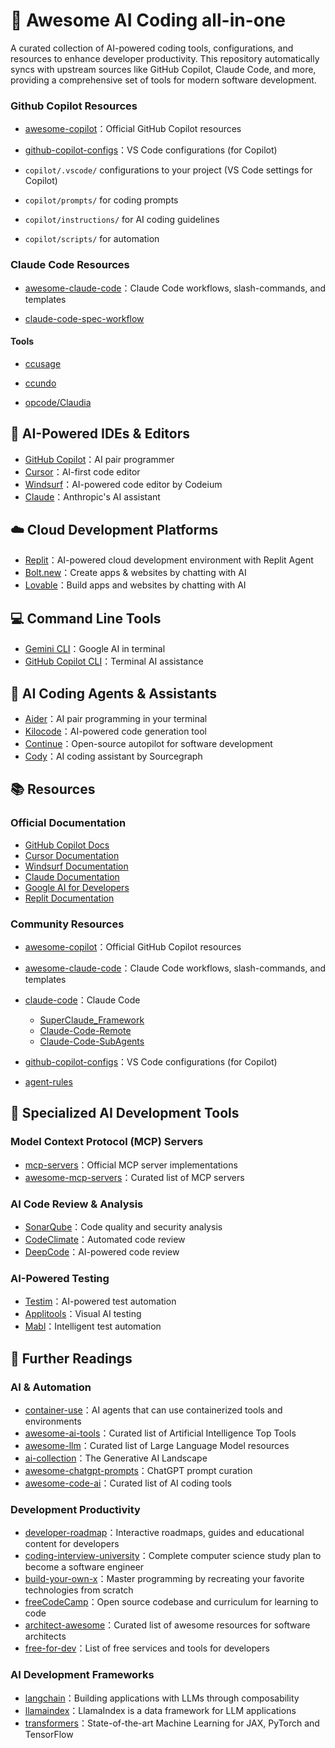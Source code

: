 # 🤖 Awesome AI Coding all-in-one

A curated collection of AI-powered coding tools, configurations, and resources to enhance developer productivity. This repository automatically syncs with upstream sources like GitHub Copilot, Claude Code, and more, providing a comprehensive set of tools for modern software development.

### Github Copilot Resources

- [awesome-copilot](https://github.com/github/awesome-copilot)：Official GitHub Copilot resources
- [github-copilot-configs](https://github.com/doggy8088/github-copilot-configs)：VS Code configurations (for Copilot)

- `copilot/.vscode/` configurations to your project (VS Code settings for Copilot)
- `copilot/prompts/` for coding prompts
- `copilot/instructions/` for AI coding guidelines
- `copilot/scripts/` for automation

### Claude Code Resources

- [awesome-claude-code](https://github.com/hesreallyhim/awesome-claude-code)：Claude Code workflows, slash-commands, and templates

- [claude-code-spec-workflow](https://github.com/Pimzino/claude-code-spec-workflow)

#### Tools

- [ccusage](https://github.com/ryoppippi/ccusage)

- [ccundo](https://github.com/RonitSachdev/ccundo)

- [opcode/Claudia](https://github.com/getAsterisk/opcode)

## 🤖 AI-Powered IDEs & Editors

- [GitHub Copilot](https://copilot.github.com/)：AI pair programmer
- [Cursor](https://cursor.com/)：AI-first code editor
- [Windsurf](https://windsurf.com/)：AI-powered code editor by Codeium
- [Claude](https://claude.ai/)：Anthropic's AI assistant

## ☁️ Cloud Development Platforms

- [Replit](https://replit.com/)：AI-powered cloud development environment with Replit Agent
- [Bolt.new](https://bolt.new/)：Create apps & websites by chatting with AI
- [Lovable](https://lovable.dev/)：Build apps and websites by chatting with AI

## 💻 Command Line Tools

- [Gemini CLI](https://ai.google.dev/)：Google AI in terminal
- [GitHub Copilot CLI](https://cli.github.com/)：Terminal AI assistance

## 🤝 AI Coding Agents & Assistants

- [Aider](https://aider.chat/)：AI pair programming in your terminal
- [Kilocode](https://github.com/kilocode-ai/kilocode)：AI-powered code generation tool
- [Continue](https://continue.dev/)：Open-source autopilot for software development
- [Cody](https://sourcegraph.com/cody)：AI coding assistant by Sourcegraph

## 📚 Resources

### Official Documentation

- [GitHub Copilot Docs](https://docs.github.com/en/copilot)
- [Cursor Documentation](https://docs.cursor.com/)
- [Windsurf Documentation](https://docs.windsurf.com/)
- [Claude Documentation](https://docs.anthropic.com/claude/)
- [Google AI for Developers](https://ai.google.dev/)
- [Replit Documentation](https://docs.replit.com/)

### Community Resources

- [awesome-copilot](https://github.com/github/awesome-copilot)：Official GitHub Copilot resources
- [awesome-claude-code](https://github.com/hesreallyhim/awesome-claude-code)：Claude Code workflows, slash-commands, and templates
- [claude-code](https://github.com/anthropics/claude-code)：Claude Code

  - [SuperClaude_Framework](https://github.com/SuperClaude-Org/SuperClaude_Framework)
  - [Claude-Code-Remote](https://github.com/JessyTsui/Claude-Code-Remote)
  - [Claude-Code-SubAgents](https://github.com/contains-studio/agents)

- [github-copilot-configs](https://github.com/doggy8088/github-copilot-configs)：VS Code configurations (for Copilot)
- [agent-rules](https://github.com/steipete/agent-rules)

## 🎯 Specialized AI Development Tools

### Model Context Protocol (MCP) Servers

- [mcp-servers](https://github.com/modelcontextprotocol/servers)：Official MCP server implementations
- [awesome-mcp-servers](https://github.com/punkpeye/awesome-mcp-servers)：Curated list of MCP servers

### AI Code Review & Analysis

- [SonarQube](https://www.sonarqube.org/)：Code quality and security analysis
- [CodeClimate](https://codeclimate.com/)：Automated code review
- [DeepCode](https://www.deepcode.ai/)：AI-powered code review

### AI-Powered Testing

- [Testim](https://www.testim.io/)：AI-powered test automation
- [Applitools](https://applitools.com/)：Visual AI testing
- [Mabl](https://www.mabl.com/)：Intelligent test automation

## 📖 Further Readings

### AI & Automation

- [container-use](https://github.com/dagger/container-use)：AI agents that can use containerized tools and environments
- [awesome-ai-tools](https://github.com/mahseema/awesome-ai-tools)：Curated list of Artificial Intelligence Top Tools
- [awesome-llm](https://github.com/Hannibal046/Awesome-LLM)：Curated list of Large Language Model resources
- [ai-collection](https://github.com/ai-collection/ai-collection)：The Generative AI Landscape
- [awesome-chatgpt-prompts](https://github.com/f/awesome-chatgpt-prompts)：ChatGPT prompt curation
- [awesome-code-ai](https://github.com/sourcegraph/awesome-code-ai)：Curated list of AI coding tools

### Development Productivity

- [developer-roadmap](https://github.com/kamranahmedse/developer-roadmap)：Interactive roadmaps, guides and educational content for developers
- [coding-interview-university](https://github.com/jwasham/coding-interview-university)：Complete computer science study plan to become a software engineer
- [build-your-own-x](https://github.com/codecrafters-io/build-your-own-x)：Master programming by recreating your favorite technologies from scratch
- [freeCodeCamp](https://github.com/freeCodeCamp/freeCodeCamp)：Open source codebase and curriculum for learning to code
- [architect-awesome](https://github.com/XD3an/architect-awesome)：Curated list of awesome resources for software architects
- [free-for-dev](https://github.com/ripienaar/free-for-dev)：List of free services and tools for developers

### AI Development Frameworks

- [langchain](https://github.com/langchain-ai/langchain)：Building applications with LLMs through composability
- [llamaindex](https://github.com/run-llama/llama_index)：LlamaIndex is a data framework for LLM applications
- [transformers](https://github.com/huggingface/transformers)：State-of-the-art Machine Learning for JAX, PyTorch and TensorFlow
